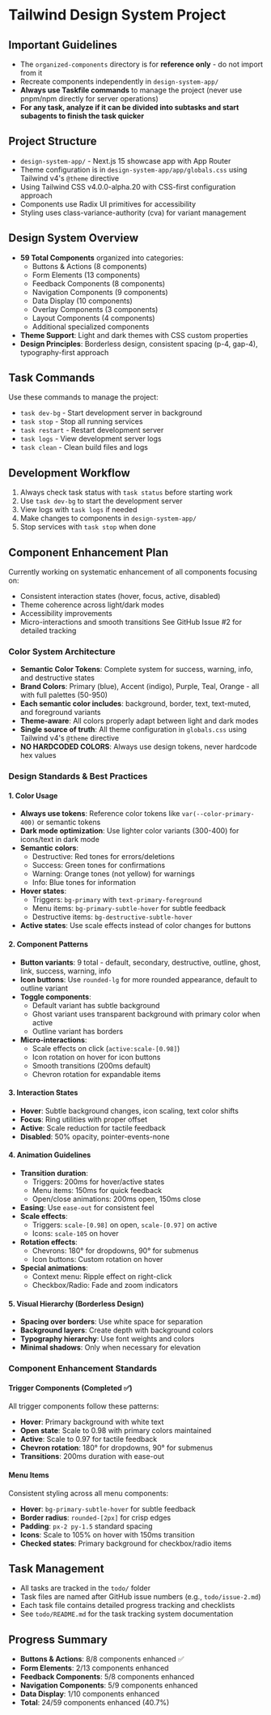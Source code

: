# Tailwind Design System Project

## Important Guidelines
- The `organized-components` directory is for **reference only** - do not import from it
- Recreate components independently in `design-system-app/`
- **Always use Taskfile commands** to manage the project (never use pnpm/npm directly for server operations)
- **For any task, analyze if it can be divided into subtasks and start subagents to finish the task quicker**

## Project Structure
- `design-system-app/` - Next.js 15 showcase app with App Router
- Theme configuration is in `design-system-app/app/globals.css` using Tailwind v4's `@theme` directive
- Using Tailwind CSS v4.0.0-alpha.20 with CSS-first configuration approach
- Components use Radix UI primitives for accessibility
- Styling uses class-variance-authority (cva) for variant management

## Design System Overview
- **59 Total Components** organized into categories:
  - Buttons & Actions (8 components)
  - Form Elements (13 components)
  - Feedback Components (8 components)
  - Navigation Components (9 components)
  - Data Display (10 components)
  - Overlay Components (3 components)
  - Layout Components (4 components)
  - Additional specialized components
- **Theme Support**: Light and dark themes with CSS custom properties
- **Design Principles**: Borderless design, consistent spacing (p-4, gap-4), typography-first approach

## Task Commands
Use these commands to manage the project:
- `task dev-bg` - Start development server in background
- `task stop` - Stop all running services
- `task restart` - Restart development server
- `task logs` - View development server logs
- `task clean` - Clean build files and logs

## Development Workflow
1. Always check task status with `task status` before starting work
2. Use `task dev-bg` to start the development server
3. View logs with `task logs` if needed
4. Make changes to components in `design-system-app/`
5. Stop services with `task stop` when done

## Component Enhancement Plan
Currently working on systematic enhancement of all components focusing on:
- Consistent interaction states (hover, focus, active, disabled)
- Theme coherence across light/dark modes
- Accessibility improvements
- Micro-interactions and smooth transitions
See GitHub Issue #2 for detailed tracking

### Color System Architecture
- **Semantic Color Tokens**: Complete system for success, warning, info, and destructive states
- **Brand Colors**: Primary (blue), Accent (indigo), Purple, Teal, Orange - all with full palettes (50-950)
- **Each semantic color includes**: background, border, text, text-muted, and foreground variants
- **Theme-aware**: All colors properly adapt between light and dark modes
- **Single source of truth**: All theme configuration in `globals.css` using Tailwind v4's `@theme` directive
- **NO HARDCODED COLORS**: Always use design tokens, never hardcode hex values

### Design Standards & Best Practices

#### 1. Color Usage
- **Always use tokens**: Reference color tokens like `var(--color-primary-400)` or semantic tokens
- **Dark mode optimization**: Use lighter color variants (300-400) for icons/text in dark mode
- **Semantic colors**: 
  - Destructive: Red tones for errors/deletions
  - Success: Green tones for confirmations
  - Warning: Orange tones (not yellow) for warnings
  - Info: Blue tones for information
- **Hover states**: 
  - Triggers: `bg-primary` with `text-primary-foreground`
  - Menu items: `bg-primary-subtle-hover` for subtle feedback
  - Destructive items: `bg-destructive-subtle-hover`
- **Active states**: Use scale effects instead of color changes for buttons

#### 2. Component Patterns
- **Button variants**: 9 total - default, secondary, destructive, outline, ghost, link, success, warning, info
- **Icon buttons**: Use `rounded-lg` for more rounded appearance, default to outline variant
- **Toggle components**: 
  - Default variant has subtle background
  - Ghost variant uses transparent background with primary color when active
  - Outline variant has borders
- **Micro-interactions**: 
  - Scale effects on click (`active:scale-[0.98]`)
  - Icon rotation on hover for icon buttons
  - Smooth transitions (200ms default)
  - Chevron rotation for expandable items

#### 3. Interaction States
- **Hover**: Subtle background changes, icon scaling, text color shifts
- **Focus**: Ring utilities with proper offset
- **Active**: Scale reduction for tactile feedback
- **Disabled**: 50% opacity, pointer-events-none

#### 4. Animation Guidelines
- **Transition duration**: 
  - Triggers: 200ms for hover/active states
  - Menu items: 150ms for quick feedback
  - Open/close animations: 200ms open, 150ms close
- **Easing**: Use `ease-out` for consistent feel
- **Scale effects**:
  - Triggers: `scale-[0.98]` on open, `scale-[0.97]` on active
  - Icons: `scale-105` on hover
- **Rotation effects**:
  - Chevrons: 180° for dropdowns, 90° for submenus
  - Icon buttons: Custom rotation on hover
- **Special animations**:
  - Context menu: Ripple effect on right-click
  - Checkbox/Radio: Fade and zoom indicators

#### 5. Visual Hierarchy (Borderless Design)
- **Spacing over borders**: Use white space for separation
- **Background layers**: Create depth with background colors
- **Typography hierarchy**: Use font weights and colors
- **Minimal shadows**: Only when necessary for elevation

### Component Enhancement Standards

#### Trigger Components (Completed ✅)
All trigger components follow these patterns:
- **Hover**: Primary background with white text
- **Open state**: Scale to 0.98 with primary colors maintained
- **Active**: Scale to 0.97 for tactile feedback
- **Chevron rotation**: 180° for dropdowns, 90° for submenus
- **Transitions**: 200ms duration with ease-out

#### Menu Items
Consistent styling across all menu components:
- **Hover**: `bg-primary-subtle-hover` for subtle feedback
- **Border radius**: `rounded-[2px]` for crisp edges
- **Padding**: `px-2 py-1.5` standard spacing
- **Icons**: Scale to 105% on hover with 150ms transition
- **Checked states**: Primary background for checkbox/radio items

## Task Management
- All tasks are tracked in the `todo/` folder
- Task files are named after GitHub issue numbers (e.g., `todo/issue-2.md`)
- Each task file contains detailed progress tracking and checklists
- See `todo/README.md` for the task tracking system documentation

## Progress Summary
- **Buttons & Actions**: 8/8 components enhanced ✅
- **Form Elements**: 2/13 components enhanced
- **Feedback Components**: 5/8 components enhanced
- **Navigation Components**: 5/9 components enhanced
- **Data Display**: 1/10 components enhanced
- **Total**: 24/59 components enhanced (40.7%)